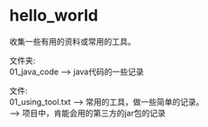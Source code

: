 # hello_world

收集一些有用的资料或常用的工具。

文件夹:</br>
01_java_code  -->  java代码的一些记录

文件:</br>
01_using_tool.txt  -->  常用的工具，做一些简单的记录。</br>
      -->  项目中，肯能会用的第三方的jar包的记录
